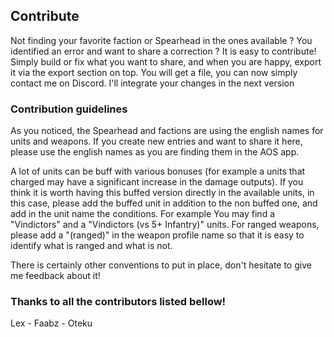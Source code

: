 ## Contribute

Not finding your favorite faction or Spearhead in the ones available ? You identified an error and want to share a correction ?
It is easy to contribute! Simply build or fix what you want to share, and when you are happy, export it via the export section on top. You will get a file, you can now simply contact me on Discord. I'll integrate your changes in the next version

### Contribution guidelines

As you noticed, the Spearhead and factions are using the english names for units and weapons. If you create new entries and want to share it here, please use the english names as you are finding them in the AOS app.

A lot of units can be buff with various bonuses (for example a units that charged may have a significant increase in the damage outputs). If you think it is worth having this buffed version directly in the available units, in this case, please add the buffed unit in addition to the non buffed one, and add in the unit name the conditions. For example You may find a "Vindictors" and a "Vindictors (vs 5+ Infantry)" units. For ranged weapons, please add a "(ranged)" in the weapon profile name so that it is easy to identify what is ranged and what is not. 

There is certainly other conventions to put in place, don't hesitate to give me feedback about it!

### Thanks to all the contributors listed bellow!

Lex - Faabz - Oteku